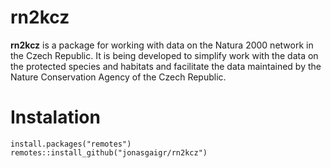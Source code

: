 # rn2kcz
<b>rn2kcz</b> is a package for working with data on the Natura 2000 network in the Czech Republic. It is being developed to simplify work with the data on the protected species and habitats and facilitate the data maintained by the Nature Conservation Agency of the Czech Republic.

# Instalation
```
install.packages("remotes")
remotes::install_github("jonasgaigr/rn2kcz")
```
